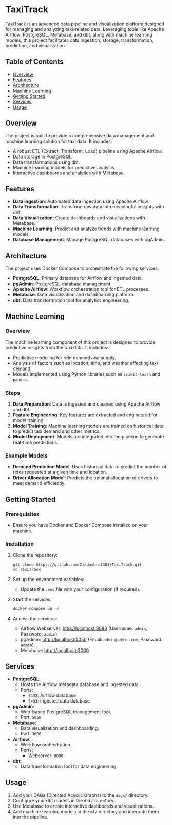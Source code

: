 # TaxiTrack

TaxiTrack is an advanced data pipeline and visualization platform designed for managing and analyzing taxi-related data. Leveraging tools like Apache Airflow, PostgreSQL, Metabase, and dbt, along with machine learning models, this project facilitates data ingestion, storage, transformation, prediction, and visualization.

## Table of Contents

- [Overview](#overview)
- [Features](#features)
- [Architecture](#architecture)
- [Machine Learning](#machine-learning)
- [Getting Started](#getting-started)
- [Services](#services)
- [Usage](#usage)

## Overview

The project is built to provide a comprehensive data management and machine learning solution for taxi data. It includes:
- A robust ETL (Extract, Transform, Load) pipeline using Apache Airflow.
- Data storage in PostgreSQL.
- Data transformations using dbt.
- Machine learning models for predictive analysis.
- Interactive dashboards and analytics with Metabase.

## Features

- **Data Ingestion**: Automated data ingestion using Apache Airflow.
- **Data Transformation**: Transform raw data into meaningful insights with dbt.
- **Data Visualization**: Create dashboards and visualizations with Metabase.
- **Machine Learning**: Predict and analyze trends with machine learning models.
- **Database Management**: Manage PostgreSQL databases with pgAdmin.

## Architecture

The project uses Docker Compose to orchestrate the following services:
- **PostgreSQL**: Primary database for Airflow and ingested data.
- **pgAdmin**: PostgreSQL database management.
- **Apache Airflow**: Workflow orchestration tool for ETL processes.
- **Metabase**: Data visualization and dashboarding platform.
- **dbt**: Data transformation tool for analytics engineering.

## Machine Learning

### Overview

The machine learning component of this project is designed to provide predictive insights from the taxi data. It includes:
- Predictive modeling for ride demand and supply.
- Analysis of factors such as location, time, and weather affecting taxi demand.
- Models implemented using Python libraries such as `scikit-learn` and `pandas`.

### Steps

1. **Data Preparation**: Data is ingested and cleaned using Apache Airflow and dbt.
2. **Feature Engineering**: Key features are extracted and engineered for model training.
3. **Model Training**: Machine learning models are trained on historical data to predict taxi demand and other metrics.
4. **Model Deployment**: Models are integrated into the pipeline to generate real-time predictions.

### Example Models

- **Demand Prediction Model**: Uses historical data to predict the number of rides requested at a given time and location.
- **Driver Allocation Model**: Predicts the optimal allocation of drivers to meet demand efficiently.

## Getting Started

### Prerequisites

- Ensure you have Docker and Docker Compose installed on your machine.

### Installation

1. Clone the repository:
   ```bash
   git clone https://github.com/Ziadashraf301/TaxiTrack.git
   cd TaxiTrack
   ```

2. Set up the environment variables:
   - Update the `.env` file with your configuration (if required).

3. Start the services:
   ```bash
   docker-compose up -d
   ```

4. Access the services:
   - Airflow Webserver: [http://localhost:8080](http://localhost:8080) (Username: `admin`, Password: `admin`)
   - pgAdmin: [http://localhost:5050](http://localhost:5050) (Email: `admin@admin.com`, Password: `admin`)
   - Metabase: [http://localhost:3000](http://localhost:3000)

## Services

- **PostgreSQL**:
  - Hosts the Airflow metadata database and ingested data.
  - Ports:
    - `5432`: Airflow database
    - `5433`: Ingested data database
- **pgAdmin**:
  - Web-based PostgreSQL management tool.
  - Port: `5050`
- **Metabase**:
  - Data visualization and dashboarding.
  - Port: `3000`
- **Airflow**:
  - Workflow orchestration.
  - Ports:
    - Webserver: `8080`
- **dbt**:
  - Data transformation tool for data engineering.

## Usage

1. Add your DAGs (Directed Acyclic Graphs) to the `dags/` directory.
2. Configure your dbt models in the `dbt/` directory.
3. Use Metabase to create interactive dashboards and visualizations.
4. Add machine learning models in the `ml/` directory and integrate them into the pipeline.

